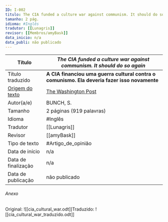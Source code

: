 ```yaml
---
ID: I-002
titulo: The CIA funded a culture war against communism. It should do so again
tamanho: 2 pág.
idioma: #Inglês 
tradutor: [[Lunagris]]
revisor: [[Membros/amyBask]]
data_inicio: n/a
data_publi: não publicado 
---
```

|Título|_**The CIA funded a culture war against communism. It should do so again**_|
| -------------------------------------------------------------- | ------------------------------------------------------------------ |
| Título traduzido|**A CIA financiou uma guerra cultural contra o comunismo. Ela deveria fazer isso novamente**|
| [Origem do texto](https://www.washingtonpost.com/news/act-four/wp/2018/08/22/the-cia-funded-a-culture-war-against-communism-it-should-do-so-again/)|[The Washington Post](https://www.washingtonpost.com/news/act-four/wp/2018/08/22/the-cia-funded-a-culture-war-against-communism-it-should-do-so-again/)|
| Autor(a/e)  |BUNCH, S.|
| Tamanho                                                        |2 páginas (919 palavras)|
| Idioma                                                         | #Inglês |
| Tradutor                                                       |[[Lunagris]]|
| Revisor                                                        |[[amyBask]]|
| Tipo de texto                                                  | #Artigo_de_opinião|
| Data de início                                                 |n/a|
| Data de finalização                                            |n/a|
| Data de publicação |não publicado|

###### Anexo
Original: ![[cia_cultural_war.odt]]Traduzido: ![[cia_cultural_war_traduzido.odt]]